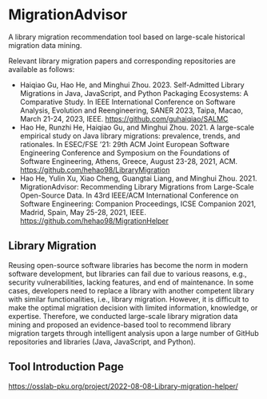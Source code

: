 # MigrationAdvisor

A library migration recommendation tool based on large-scale historical migration data mining.

Relevant library migration papers and corresponding repositories are available as follows:

- Haiqiao Gu, Hao He, and Minghui Zhou. 2023. Self-Admitted Library Migrations in Java, JavaScript, and Python Packaging Ecosystems: A Comparative Study. In IEEE International Conference on Software Analysis, Evolution and Reengineering, SANER 2023, Taipa, Macao, March 21-24, 2023, IEEE. https://github.com/guhaiqiao/SALMC
- Hao He, Runzhi He, Haiqiao Gu, and Minghui Zhou. 2021. A large-scale empirical study on Java library migrations: prevalence, trends, and rationales. In ESEC/FSE ’21: 29th ACM Joint European Software Engineering Conference and Symposium on the Foundations of Software Engineering, Athens, Greece, August 23-28, 2021, ACM. https://github.com/hehao98/LibraryMigration
- Hao He, Yulin Xu, Xiao Cheng, Guangtai Liang, and Minghui Zhou. 2021. MigrationAdvisor: Recommending Library Migrations from Large-Scale Open-Source Data. In 43rd IEEE/ACM International Conference on Software Engineering: Companion Proceedings, ICSE Companion 2021, Madrid, Spain, May 25-28, 2021, IEEE. https://github.com/hehao98/MigrationHelper

## Library Migration

Reusing open-source software libraries has become the norm in modern software development, but libraries can fail due to various reasons, e.g., security vulnerabilities, lacking features, and end of maintenance. In some cases, developers need to replace a library with another competent library with similar functionalities, i.e., library migration. However, it is difficult to make the optimal migration decision with limited information, knowledge, or expertise. Therefore, we conducted large-scale library migration data mining and proposed an evidence-based tool to recommend library migration targets through intelligent analysis upon a large number of GitHub repositories and libraries (Java, JavaScript, and Python). 


## Tool Introduction Page
https://osslab-pku.org/project/2022-08-08-Library-migration-helper/